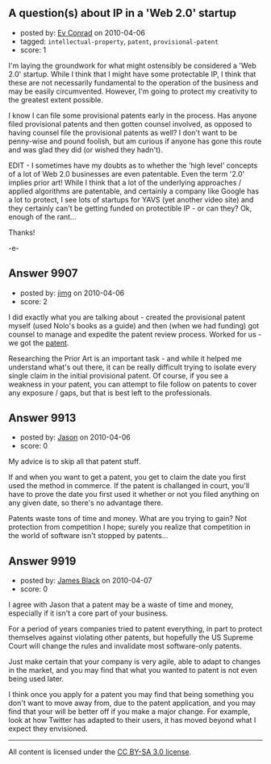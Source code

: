 ## A question(s) about IP in a 'Web 2.0' startup

- posted by: [Ev Conrad](https://stackexchange.com/users/-1/2862-ev-conrad) on 2010-04-06
- tagged: `intellectual-property`, `patent`, `provisional-patent`
- score: 1

I'm laying the groundwork for what might ostensibly be considered a 'Web 2.0' startup.  While I think that I might have some protectable IP, I think that these are not necessarily fundamental to the operation of the business and may be easily circumvented.  However, I'm going to protect my creativity to the greatest extent possible.

I know I can file some provisional patents early in the process.  Has anyone filed provisional patents and then gotten counsel involved, as opposed to having counsel file the provisional patents as well?  I don't want to be penny-wise and pound foolish, but am curious if anyone has gone this route and was glad they did (or wished they hadn't).

EDIT - I sometimes have my doubts as to whether the 'high level' concepts of a lot of Web 2.0 businesses are even patentable.  Even the term '2.0' implies prior art!  While I think that a lot of the underlying approaches / applied algorithms are patentable, and certainly a company like Google has a lot to protect, I see lots of startups for YAVS (yet another video site) and they certainly can't be getting funded on protectible IP - or can they?   Ok, enough of the rant...

Thanks!

-e-



## Answer 9907

- posted by: [jimg](https://stackexchange.com/users/-1/2380-jimg) on 2010-04-06
- score: 2

<p>I did exactly what you are talking about - created the provisional patent myself (used Nolo's books as a guide) and then (when we had funding) got counsel to manage and expedite the patent review process. Worked for us - we got the <a href="http://www.google.com/patents/about?id=100VAAAAEBAJ&amp;dq=6975224" rel="nofollow">patent</a>.</p>

<p>Researching the Prior Art is an important task - and while it helped me understand what's out there, it can be really difficult trying to isolate every single claim in the initial provisional patent.  Of course, if you see a weakness in your patent, you can attempt to file follow on patents to cover any exposure / gaps, but that is best left to the professionals.</p>



## Answer 9913

- posted by: [Jason](https://stackexchange.com/users/-1/2-jason) on 2010-04-06
- score: 0

My advice is to skip all that patent stuff.

If and when you want to get a patent, you get to claim the date you first used the method in commerce.  If the patent is challanged in court, you'll have to prove the date you first used it whether or not you filed anything on any given date, so there's no advantage there.

Patents waste tons of time and money.  What are you trying to gain?  Not protection from competition I hope; surely you realize that competition in the world of software isn't stopped by patents...


## Answer 9919

- posted by: [James Black](https://stackexchange.com/users/-1/1074-james-black) on 2010-04-07
- score: 0

I agree with Jason that a patent may be a waste of time and money, especially if it isn't a core part of your business.

For a period of years companies tried to patent everything, in part to protect themselves against violating other patents, but hopefully the US Supreme Court will change the rules and invalidate most software-only patents.

Just make certain that your company is very agile, able to adapt to changes in the market, and you may find that what you wanted to patent is not even being used later.

I think once you apply for a patent you may find that being something you don't want to move away from, due to the patent application, and you may find that your will be better off if you make a major change.  For example, look at how Twitter has adapted to their users, it has moved beyond what I expect they envisioned.



---

All content is licensed under the [CC BY-SA 3.0 license](https://creativecommons.org/licenses/by-sa/3.0/).
